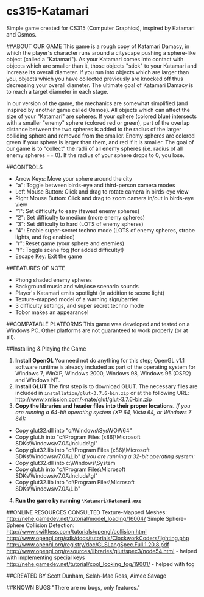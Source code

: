 cs315-Katamari
==============

Simple game created for CS315 (Computer Graphics), inspired by Katamari and Osmos.

##ABOUT OUR GAME
This game is a rough copy of Katamari Damacy, in which the player's character runs around a cityscape pushing a sphere-like object (called a "Katamari"). As your Katamari comes into contact with objects which are smaller than it, those objects "stick" to your Katamari and increase its overall diameter. If you run into objects which are larger than you, objects which you have collected previously are knocked off thus decreasing your overall diameter. The ultimate goal of Katamari Damacy is to reach a target diameter in each stage.

In our version of the game, the mechanics are somewhat simplified (and inspired by another game called Osmos). All objects which can affect the size of your "Katamari" are spheres. If your sphere (colored blue) intersects with a smaller "enemy" sphere (colored red or green), part of the overlap distance between the two spheres is added to the radius of the larger colliding sphere and removed from the smaller. Enemy spheres are colored green if your sphere is larger than them, and red if it is smaller. The goal of our game is to "collect" the radii of all enemy spheres (i.e. radius of all enemy spheres == 0). If the radius of your sphere drops to 0, you lose.

##CONTROLS
* Arrow Keys: Move your sphere around the city
* "a": Toggle between birds-eye and third-person camera modes
* Left Mouse Button:  Click and drag to rotate camera in birds-eye view
* Right Mouse Button:	Click and drag to zoom camera in/out in birds-eye view
* "1": Set difficulty to easy (fewest enemy spheres)
* "2": Set difficulty to medium (more enemy spheres)
* "3": Set difficulty to hard (LOTS of enemy spheres)
* "4": Enable super-secret techno mode (LOTS of enemy spheres, strobe lights, and fog enabled)
* "r": Reset game (your sphere and enemies)
* "f": Toggle scene fog (for added difficulty!)
* Escape Key: Exit the game

##FEATURES OF NOTE
* Phong shaded enemy spheres
* Background music and win/lose scenario sounds
* Player's Katamari emits spotlight (in addition to scene light)
* Texture-mapped model of a warning sign/barrier
* 3 difficulty settings, and super secret techno mode
* Tobor makes an appearance! 

##COMPATABLE PLATFORMS
This game was developed and tested on a Windows PC. Other platforms are not guaranteed to work properly (or at all).

##Installing & Playing the Game
1. **Install OpenGL**
You need not do anything for this step; OpenGL v1.1 software runtime is already included as part of the operating system for Windows 7, WinXP, Windows 2000, Windows 98, Windows 95 (OSR2) and Windows NT.
2. **Install GLUT**
The first step is to download GLUT. The necessary files are included in `installation/glut-3.7.6-bin.zip` or at the following URL:
http://www.xmission.com/~nate/glut/glut-3.7.6-bin.zip
3. **Copy the libraries and header files into their proper locations.**
*If you are running a 64-bit operating system (XP 64, Vista 64, or Windows 7 64):*
* Copy glut32.dll into "c:\Windows\SysWOW64"
* Copy glut.h into "c:\Program Files (x86)\Microsoft SDKs\Windows\v7.0A\Include\gl\"
* Copy glut32.lib into "c:\Program Files (x86)\Microsoft SDKs\Windows\v7.0A\Lib\"
*If you are running a 32-bit operating system:*
* Copy glut32.dll into c:\Windows\System
* Copy glut.h into "c:\Program Files\Microsoft SDKs\Windows\v7.0A\Include\gl\"
* Copy glut32.lib into "c:\Program Files\Microsoft SDKs\Windows\v7.0A\Lib"
4. **Run the game by running `\Katamari\Katamari.exe`**

##ONLINE RESOURCES CONSULTED
Texture-Mapped Meshes: http://nehe.gamedev.net/tutorial/model_loading/16004/
Simple Sphere-Sphere Collision Detection: http://www.swiftless.com/tutorials/opengl/collision.html
http://www.opengl.org/sdk/docs/tutorials/ClockworkCoders/lighting.php
http://www.opengl.org/registry/doc/GLSLangSpec.Full.1.20.8.pdf
http://www.opengl.org/resources/libraries/glut/spec3/node54.html  - helped with implementing special keys
http://nehe.gamedev.net/tutorial/cool_looking_fog/19001/ - helped with fog

##CREATED BY
Scott Dunham, Selah-Mae Ross, Aimee Savage

##KNOWN BUGS
"There are no bugs, only features."

